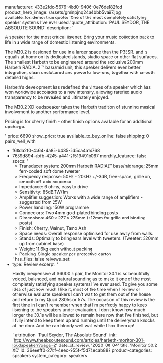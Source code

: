 manufacturer: 433e2fdc-5676-4bd0-9406-0e76de182fcd
product_hero_image: /assets/gminpjnq24a4bbb5va97.jpg
available_for_demo: true
quote: 'One of the most completely satisfying speaker systems I’ve ever used.'
quote_attribution: 'PAUL SEYDOR, THE ABSOLUTE SOUND'
description: '<p>A speaker for the most critical listener. Bring your music collection back to life in a wide range of domestic listening environments.<br></p><p>The M30.2 is designed for use in a larger space than the P3ESR, and is equally at home on its dedicated stands, studio space or other flat surfaces. The smallest Harbeth to be engineered around the exclusive 200mm Harbeth RADIAL2 ™ bass/mid unit, this speaker delivers even better integration, clean uncluttered and powerful low-end, together with smooth detailed highs.&nbsp;</p><p>Harbeth’s development has redefined the virtues of a speaker which has won worldwide accolades to a new intensity, allowing rarefied audio transparency to be revealed and ultimately enjoyed.</p><p>The M30.2 XD loudspeaker takes the Harbeth tradition of stunning musical involvement to another performance level.</p><p>Pricing is for cherry finish - other finish options available for an additional upcharge.&nbsp;&nbsp;</p>'
price: 6690
show_price: true
available_to_buy_online: false
shipping: 0
pairs_well_with:
  - f68da2f0-4c64-4a85-b435-5d5ca4a14768
  - 7689d894-abfb-4245-a441-2f519491b067
monthly_featuree: false
specs: '<ul><li>Transducer system:&nbsp;200mm Harbeth RADIAL™ bass/midrange; 25mm ferr-cooled soft dome tweeter<br></li><li>Frequency response:&nbsp;50Hz - 20kHz +/-3dB, free-space, grille on, smooth off-axis response<br></li><li>Impedance:&nbsp;6 ohms, easy to drive<br></li><li>Sensitivity:&nbsp;85dB/1W/1m<br></li><li>Amplifier suggestion:&nbsp;Works with a wide range of amplifiers - suggested from 25W<br></li><li>Power handling:&nbsp;150W programme<br></li><li>Connectors:&nbsp;Two 4mm gold-plated binding posts<br></li><li>Dimensions:&nbsp;460 x 277 x 275mm (+12mm for grille and binding posts)<br></li><li>Finish:&nbsp;Cherry, Walnut, Tamo Ash<br></li><li>Space needs:&nbsp;Overall response optimised for use away from walls.<br></li><li>Stands:&nbsp;Optimally to bring ears level with tweeters. (Tweeter: 320mm up from cabinet base)<br></li><li>Weight:&nbsp;11.6kg each without packing<br></li><li>Packing:&nbsp;Single speaker per protective carton<br></li></ul>'
has_files: false
reivews_set:
  -
    type: Review
    excerpt: '<p>Hardly inexpensive at $6000 a pair, the Monitor 30.1 is so beautifully voiced, balanced, and natural sounding as to make it one of the most completely satisfying speaker systems I’ve ever used. To give you some idea of just how much I like it, most of the time when I review or otherwise evaluate speakers I can’t wait to get them out of the house and return to my Quad 2805s or 57s. The occasion of this review is the first time in I can’t remember when that I’m perfectly happy to keep listening to the speakers under evaluation. I don’t know how much longer the 30.1s will be allowed to remain here now that I’ve finished, but I fully intend to keep them up and running until the deliveryman knocks at the door. And he can bloody well wait while I box them up!</p>'
    attribution: 'Paul Seydor, The Absolute Sound'
    link: 'http://www.theabsolutesound.com/articles/harbeth-monitor-301-loudspeaker/?page=2'
    date_of_review: '2020-08-04'
title: 'Monitor 30.2 XD'
id: 36eeeff0-27bf-4eec-955f-f5d74ecab882
product-categories: speakers
system_category: speakers
